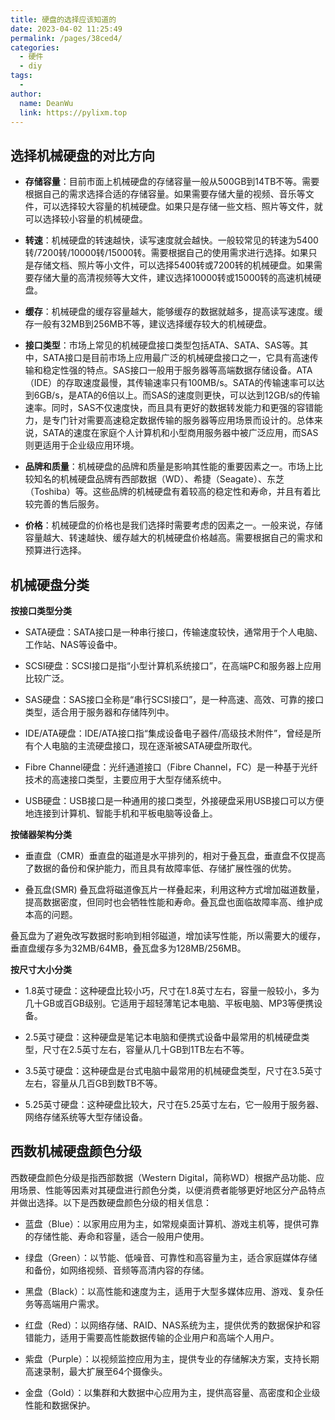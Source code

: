```yaml
---
title: 硬盘的选择应该知道的
date: 2023-04-02 11:25:49
permalink: /pages/38ced4/
categories:
  - 硬件
  - diy
tags:
  - 
author: 
  name: DeanWu
  link: https://pylixm.top
---
```


## 选择机械硬盘的对比方向

- **存储容量**：目前市面上机械硬盘的存储容量一般从500GB到14TB不等。需要根据自己的需求选择合适的存储容量。如果需要存储大量的视频、音乐等文件，可以选择较大容量的机械硬盘。如果只是存储一些文档、照片等文件，就可以选择较小容量的机械硬盘。

- **转速**：机械硬盘的转速越快，读写速度就会越快。一般较常见的转速为5400转/7200转/10000转/15000转。需要根据自己的使用需求进行选择。如果只是存储文档、照片等小文件，可以选择5400转或7200转的机械硬盘。如果需要存储大量的高清视频等大文件，建议选择10000转或15000转的高速机械硬盘。

- **缓存**：机械硬盘的缓存容量越大，能够缓存的数据就越多，提高读写速度。缓存一般有32MB到256MB不等，建议选择缓存较大的机械硬盘。

- **接口类型**：市场上常见的机械硬盘接口类型包括ATA、SATA、SAS等。其中，SATA接口是目前市场上应用最广泛的机械硬盘接口之一，它具有高速传输和稳定性强的特点。SAS接口一般用于服务器等高端数据存储设备。ATA（IDE）的存取速度最慢，其传输速率只有100MB/s。SATA的传输速率可以达到6GB/s，是ATA的6倍以上。而SAS的速度则更快，可以达到12GB/s的传输速率。同时，SAS不仅速度快，而且具有更好的数据转发能力和更强的容错能力，是专门针对需要高速稳定数据传输的服务器等应用场景而设计的。总体来说，SATA的速度在家庭个人计算机和小型商用服务器中被广泛应用，而SAS则更适用于企业级应用环境。

- **品牌和质量**：机械硬盘的品牌和质量是影响其性能的重要因素之一。市场上比较知名的机械硬盘品牌有西部数据（WD）、希捷（Seagate）、东芝（Toshiba）等。这些品牌的机械硬盘有着较高的稳定性和寿命，并且有着比较完善的售后服务。

- **价格**：机械硬盘的价格也是我们选择时需要考虑的因素之一。一般来说，存储容量越大、转速越快、缓存越大的机械硬盘价格越高。需要根据自己的需求和预算进行选择。

## 机械硬盘分类 

**按接口类型分类**

- SATA硬盘：SATA接口是一种串行接口，传输速度较快，通常用于个人电脑、工作站、NAS等设备中。

- SCSI硬盘：SCSI接口是指“小型计算机系统接口”，在高端PC和服务器上应用比较广泛。

- SAS硬盘：SAS接口全称是“串行SCSI接口”，是一种高速、高效、可靠的接口类型，适合用于服务器和存储阵列中。

- IDE/ATA硬盘：IDE/ATA接口指“集成设备电子器件/高级技术附件”，曾经是所有个人电脑的主流硬盘接口，现在逐渐被SATA硬盘所取代。

- Fibre Channel硬盘：光纤通道接口（Fibre Channel，FC）是一种基于光纤技术的高速接口类型，主要应用于大型存储系统中。

- USB硬盘：USB接口是一种通用的接口类型，外接硬盘采用USB接口可以方便地连接到计算机、智能手机和平板电脑等设备上。

**按储器架构分类**

- 垂直盘（CMR）垂直盘的磁道是水平排列的，相对于叠瓦盘，垂直盘不仅提高了数据的备份和保护能力，而且具有故障率低、存储扩展性强的优势。

- 叠瓦盘(SMR) 叠瓦盘将磁道像瓦片一样叠起来，利用这种方式增加磁道数量，提高数据密度，但同时也会牺牲性能和寿命。叠瓦盘也面临故障率高、维护成本高的问题。

叠瓦盘为了避免改写数据时影响到相邻磁道，增加读写性能，所以需要大的缓存，垂直盘缓存多为32MB/64MB，叠瓦盘多为128MB/256MB。


**按尺寸大小分类**

- 1.8英寸硬盘：这种硬盘比较小巧，尺寸在1.8英寸左右，容量一般较小，多为几十GB或百GB级别。它适用于超轻薄笔记本电脑、平板电脑、MP3等便携设备。

- 2.5英寸硬盘：这种硬盘是笔记本电脑和便携式设备中最常用的机械硬盘类型，尺寸在2.5英寸左右，容量从几十GB到1TB左右不等。

- 3.5英寸硬盘：这种硬盘是台式电脑中最常用的机械硬盘类型，尺寸在3.5英寸左右，容量从几百GB到数TB不等。

- 5.25英寸硬盘：这种硬盘比较大，尺寸在5.25英寸左右，它一般用于服务器、网络存储系统等大型存储设备。

## 西数机械硬盘颜色分级 

西数硬盘颜色分级是指西部数据（Western Digital，简称WD）根据产品功能、应用场景、性能等因素对其硬盘进行颜色分类，以便消费者能够更好地区分产品特点并做出选择。以下是西数硬盘颜色分级的相关信息：

- 蓝盘（Blue）：以家用应用为主，如常规桌面计算机、游戏主机等，提供可靠的存储性能、寿命和容量，适合一般用户使用。

- 绿盘（Green）：以节能、低噪音、可靠性和高容量为主，适合家庭媒体存储和备份，如网络视频、音频等高清内容的存储。

- 黑盘（Black）：以高性能和速度为主，适用于大型多媒体应用、游戏、复杂任务等高端用户需求。

- 红盘（Red）：以网络存储、RAID、NAS系统为主，提供优秀的数据保护和容错能力，适用于需要高性能数据传输的企业用户和高端个人用户。

- 紫盘（Purple）：以视频监控应用为主，提供专业的存储解决方案，支持长期高速录制，最大扩展至64个摄像头。

- 金盘（Gold）：以集群和大数据中心应用为主，提供高容量、高密度和企业级性能和数据保护。